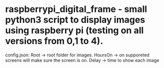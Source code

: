 # raspberrypi_digital_frame - small python3 script to display images using raspberry pi (testing on all versions from 0,1 to 4).
config.json:
Root -> root folder for images.
HoursOn -> on supporeted screens will make sure the screen is on.
Delay -> time to show each image

